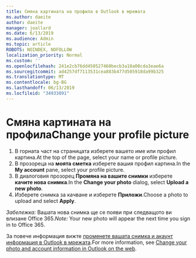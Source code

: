 ```yaml
---
title: Смяна картината на профила в Outlook в мрежата
ms.author: daeite
author: daeite
manager: joallard
ms.date: 6/13/2019
ms.audience: Admin
ms.topic: article
ROBOTS: NOINDEX, NOFOLLOW
localization_priority: Normal
ms.custom: ''
ms.openlocfilehash: 241e2cb76dd450527460becb3a18a00cda3eae6a
ms.sourcegitcommit: ad4257df7113531cea883b477d505918da99b325
ms.translationtype: MT
ms.contentlocale: bg-BG
ms.lasthandoff: 06/13/2019
ms.locfileid: "34933891"
---
```

# <a name="change-your-profile-picture"></a><span data-ttu-id="637d6-102">Смяна картината на профила</span><span class="sxs-lookup"><span data-stu-id="637d6-102">Change your profile picture</span></span>

1. <span data-ttu-id="637d6-103">В горната част на страницата изберете вашето име или профил картина.</span><span class="sxs-lookup"><span data-stu-id="637d6-103">At the top of the page, select your name or profile picture.</span></span>
1. <span data-ttu-id="637d6-104">В прозореца на **моята сметка** изберете вашия профил картина.</span><span class="sxs-lookup"><span data-stu-id="637d6-104">In the **My account** pane, select your profile picture.</span></span>
1. <span data-ttu-id="637d6-105">В диалоговия прозорец **Промяна на вашите снимки** изберете **качите нова снимка**.</span><span class="sxs-lookup"><span data-stu-id="637d6-105">In the **Change your photo** dialog, select **Upload a new photo**.</span></span>
1. <span data-ttu-id="637d6-106">Изберете снимка за качване и изберете **Приложи**.</span><span class="sxs-lookup"><span data-stu-id="637d6-106">Choose a photo to upload and select **Apply**.</span></span>

<span data-ttu-id="637d6-107">*Забележка:* Вашата нова снимка ще се появи при следващото ви влизане Office 365.</span><span class="sxs-lookup"><span data-stu-id="637d6-107">*Note:* Your new photo will appear the next time you sign in to Office 365.</span></span>

<span data-ttu-id="637d6-108">За повече информация вижте [променете вашата снимка и акаунт информация в Outlook в мрежата](https://support.office.com/article/b2dbb289-851d-4bed-93c3-3e136f5659ec).</span><span class="sxs-lookup"><span data-stu-id="637d6-108">For more information, see [Change your photo and account information in Outlook on the web](https://support.office.com/article/b2dbb289-851d-4bed-93c3-3e136f5659ec).</span></span>